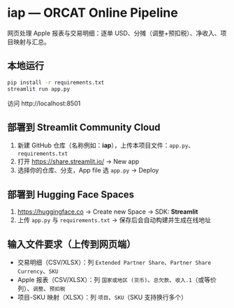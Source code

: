 # iap — ORCAT Online Pipeline

网页处理 Apple 报表与交易明细：逐单 USD、分摊（调整+预扣税）、净收入、项目映射与汇总。

## 本地运行
```bash
pip install -r requirements.txt
streamlit run app.py
```

访问 http://localhost:8501

## 部署到 Streamlit Community Cloud
1. 新建 GitHub 仓库（名称例如：**iap**），上传本项目文件：`app.py`、`requirements.txt`
2. 打开 https://share.streamlit.io/ → New app
3. 选择你的仓库、分支，App file 选 `app.py` → Deploy

## 部署到 Hugging Face Spaces
1. https://huggingface.co → Create new Space → SDK: **Streamlit**
2. 上传 `app.py` 与 `requirements.txt` → 保存后会自动构建并生成在线地址

## 输入文件要求（上传到网页端）
- 交易明细（CSV/XLSX）：列 `Extended Partner Share`、`Partner Share Currency`、`SKU`
- Apple 报表（CSV/XLSX）：列 `国家或地区 (货币)`、`总欠款`、`收入.1`（或等价列）、`调整`、`预扣税`
- 项目-SKU 映射（XLSX）：列 `项目`、`SKU`（SKU 支持换行多个）
